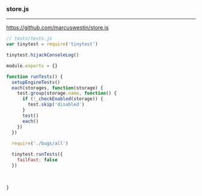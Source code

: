 ### store.js
---
https://github.com/marcuswestin/store.js

```js
// tests/tests.js
var tinytest = require('tinytest')

tinytest.hijackConsoleLog()

module.exports = {}

function runTests() {
  setupEngineTests()
  each(storages, function(storage) {
    test.group(storage.name, function() {
      if (!_checkEnabled(storage)) {
        test.skip('disabled')
      }
      test()
      each()
    })
  })
  
  require('./bugs/all')

  tinytest.runTests({
    failFast: false
  })
  
  
  
}



```

```
```

```
```

